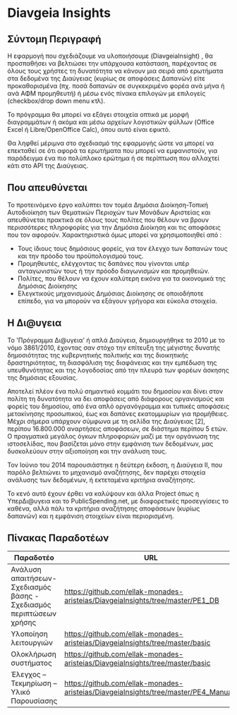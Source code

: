 ﻿# Diavgeia Insights

## Σύντομη Περιγραφή
Η εφαρμογή που σχεδιάζουμε να υλοποιήσουμε (DiavgeiaInsight) , θα προσπαθήσει να βελτιώσει την υπάρχουσα κατάσταση, παρέχοντας σε όλους τους χρήστες τη δυνατότητα να κάνουν μια σειρά από ερωτήματα  στα δεδομένα της Διαύγειας (κυρίως σε αποφάσεις Δαπανών) είτε προκαθορισμένα (πχ. ποσά δαπανών σε συγκεκριμένο φορέα ανά μήνα ή ανά ΑΦΜ προμηθευτή) ή μέσω ενός πίνακα επιλογών με επιλογείς (checkbox/drop down menu κτλ).

Το πρόγραμμα θα μπορεί να εξάγει στοιχεία οπτικά με μορφή διαγραμμάτων ή ακόμα και μέσω αρχείων λογιστικών φύλλων (Office Excel ή Libre/OpenOffice Calc), όπου αυτό είναι εφικτό.

Θα ληφθεί μέριμνα στο σχεδιασμό της εφαρμογής ώστε να μπορεί να επεκταθεί σε ότι αφορά τα ερωτήματα που μπορεί να εμφανιστούν, για παράδειγμα ένα πιο πολύπλοκο ερώτημα ή σε περίπτωση που αλλαχτεί κάτι στο API της Διαύγειας.

## Που απευθύνεται

Το προτεινόμενο έργο καλύπτει τον τομέα Δημόσια Διοίκηση-Τοπική Αυτοδιοίκηση των Θεματικών Περιοχών των Μονάδων Αριστείας και απευθύνεται πρακτικά σε όλους τους πολίτες που θέλουν να βρουν περισσότερες πληροφορίες για την Δημόσια Διοίκηση και τις αποφάσεις που τον αφορούν. 
Χαρακτηριστικά όμως μπορεί να χρησιμοποιηθεί από : 

  * Τους ίδιους τους δημόσιους φορείς, για τον έλεγχο των δαπανών τους και την πρόοδο του προϋπολογισμού τους.
  * Προμηθευτές, ελέγχοντας τις δαπάνες που γίνονται υπέρ ανταγωνιστών τους ή την πρόοδο διαγωνισμών και προμηθειών.
  * Πολίτες, που θέλουν να έχουν καλύτερη εικόνα για τα οικονομικά της Δημόσιας Διοίκησης
  * Ελεγκτικούς μηχανισμούς Δημόσιας Διοίκησης σε οποιοδήποτε επίπεδο, για να μπορούν να εξάγουν γρήγορα και εύκολα στοιχεία.
  
## Η Δι@υγεια

Το 'Πρόγραμμα Δι@υγεια' ή απλά Διαύγεια, δημιουργήθηκε το 2010 με το νόμο 3861/2010, έχοντας σαν στόχο την επίτευξη της μέγιστης δυνατής δημοσιότητας της κυβερνητικής πολιτικής και της διοικητικής δραστηριότητας, τη διασφάλιση της διαφάνειας και την εμπέδωση της υπευθυνότητας και της λογοδοσίας από την πλευρά των φορέων άσκησης της δημόσιας εξουσίας.
 
Αποτελεί πλέον ένα πολύ σημαντικό κομμάτι του δημοσίου και δίνει στον πολίτη τη δυνατότητα να δει  αποφάσεις από διάφορους οργανισμούς και φορείς του δημοσίου, από ένα απλό οργανόγραμμα και τυπικές αποφάσεις μετακίνησης προσωπικού, έως και δαπάνες εκατομμυρίων για προμήθειες. Μέχρι σήμερα υπάρχουν σύμφωνα με τη σελίδα της Διαύγειας [2], περίπου 16.800.000 αναρτήσεις αποφάσεων, σε διάστημα περίπου 5 ετών. Ο πραγματικά μεγάλος όγκων πληροφοριών μαζί με την οργάνωση της ιστοσελίδας, που βασίζεται μόνο στην εμφάνιση των δεδομένων, μας δυσκολεύουν στην αξιοποίηση και την ανάλυση τους.

Τον Ιούνιο του 2014 παρουσιάστηκε η δεύτερη έκδοση, η Διαύγεια ΙΙ, που παρόλο βελτιώνει το μηχανισμό αναζήτησης, δεν παρέχει στοιχεία ανάλυσης των δεδομένων, ή εκτεταμένα κριτήρια αναζήτησης.

Το κενό αυτό έχουν έρθει να καλύψουν και άλλα Project όπως η ΥπερΔι@υγεια και το PublicSpending.net, με διαφορετικές προσεγγίσεις το καθένα, αλλά πάλι τα κριτήρια αναζήτησης αποφάσεων (κυρίως δαπανών) και η εμφάνιση στοιχείων είναι περιορισμένη.

Πίνακας Παραδοτέων
------------------

| **Παραδοτέο**                                                        | **URL**                                                                  |
|----------------------------------------------------------------------|--------------------------------------------------------------------------|
| Ανάλυση απαιτήσεων- Σχεδιασμός βάσης - Σχεδιασμός περιπτώσεων χρήσης | https://github.com/ellak-monades-aristeias/DiavgeiaInsights/tree/master/PE1_DB |
| Υλοποίηση λειτουργιών                                                | https://github.com/ellak-monades-aristeias/DiavgeiaInsights/tree/master/basic |
| Ολοκλήρωση συστήματος                                                | https://github.com/ellak-monades-aristeias/DiavgeiaInsights/tree/master/basic |
| Έλεγχος – Τεκμηρίωση – Υλικό Παρουσίασης                             | https://github.com/ellak-monades-aristeias/DiavgeiaInsights/tree/master/PE4_Manuals |
